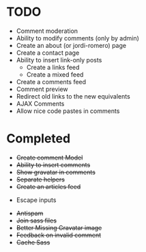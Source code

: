 # TODO

* Comment moderation
* Ability to modify comments (only by admin)
* Create an about (or jordi-romero) page
* Create a contact page
* Ability to insert link-only posts
  * Create a links feed
  * Create a mixed feed
* Create a comments feed
* Comment preview
* Redirect old links to the new equivalents
* AJAX Comments
* Allow nice code pastes in comments

# Completed

* <del>Create comment Model</del>
* <del>Ability to insert comments</del>
* <del>Show gravatar in comments</del>
* <del>Separate helpers</del>
* <del>Create an articles feed</del>
* <p>Escape inputs</p>
* <del>Antispam</del>
* <del>Join sass files</del>
* <del>Better Missing Gravatar image</del>
* <del>Feedback on invalid comment</del>
* <del>Cache Sass</del>
